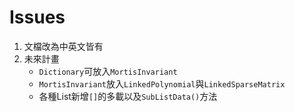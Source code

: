 # Issues

1. 文檔改為中英文皆有
2.  未來計畫
    - `Dictionary`可放入`MortisInvariant`
    - `MortisInvariant`放入`LinkedPolynomial`與`LinkedSparseMatrix`
    - 各種List新增`[]`的多載以及`SubListData()`方法